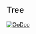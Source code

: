 ## Tree

[![GoDoc](https://godoc.org/github.com/AdamColton/parlex/tree?status.svg)](https://godoc.org/github.com/AdamColton/parlex/tree)
